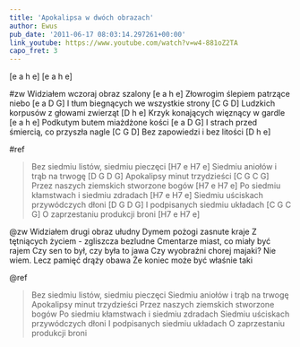 ```yaml
---
title: 'Apokalipsa w dwóch obrazach'
author: Ewus
pub_date: '2011-06-17 08:03:14.297261+00:00'
link_youtube: https://www.youtube.com/watch?v=w4-881oZ2TA
capo_fret: 3
---
```


[e a h e]
[e a h e]

#zw
Widziałem wczoraj obraz szalony [e a h e]
Złowrogim ślepiem patrzące niebo [e a D G]
I tłum biegnących we wszystkie strony [C G D]
Ludzkich korpusów z głowami zwierząt [D h e]
Krzyk konających więznący w gardle [e a h e]
Podkutym butem miażdżone kości [e a D G]
I strach przed śmiercią, co przyszła nagle [C G D]
Bez zapowiedzi i bez litości [D h e]

#ref
>Bez siedmiu listów, siedmiu pieczęci [H7 e H7 e]
>Siedmiu aniołów i trąb na trwogę [D G D G]
>Apokalipsy minut trzydzieści [C G C G]
>Przez naszych ziemskich stworzone bogów [H7 e H7 e]
>Po siedmiu kłamstwach i siedmiu zdradach [H7 e H7 e]
>Siedmiu uściskach przywódczych dłoni [D G D G]
>I podpisanych siedmiu układach [C G C G]
>O zaprzestaniu produkcji broni  [H7 e H7 e]

@zw
Widziałem drugi obraz ułudny
Dymem pożogi zasnute kraje
Z tętniących życiem - zgliszcza bezludne
Cmentarze miast, co miały być rajem
Czy sen to był, czy była to jawa
Czy wyobraźni chorej majaki?
Nie wiem. Lecz pamięć drąży obawa
Że koniec może być właśnie taki 

@ref
>Bez siedmiu listów, siedmiu pieczęci
>Siedmiu aniołów i trąb na trwogę
>Apokalipsy minut trzydzieści
>Przez naszych ziemskich stworzone bogów
>Po siedmiu kłamstwach i siedmiu zdradach
>Siedmiu uściskach przywódczych dłoni
>I podpisanych siedmiu układach
>O zaprzestaniu produkcji broni 